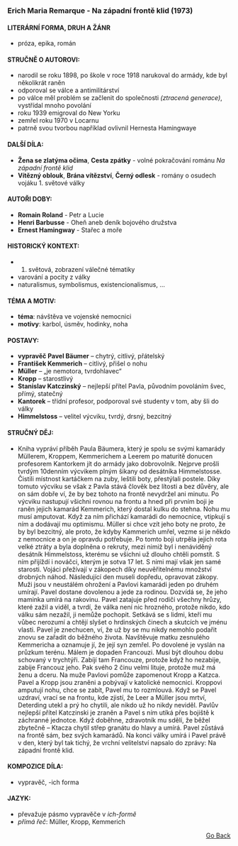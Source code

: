 ### Erich Maria Remarque - Na západní frontě klid (1973)

#### LITERÁRNÍ FORMA, DRUH A ŽÁNR
- próza, epika, román

#### STRUČNĚ O AUTOROVI:
- narodil se roku 1898, po škole v roce 1918 narukoval do armády, kde byl několikrát raněn
- odporoval se válce a antimilitárství
- po válce měl problém se začlenit do společnosti *(ztracená generace)*, vystřídal mnoho povolání
- roku 1939 emigroval do New Yorku
- zemřel roku 1970 v Locarnu
- patrně svou tvorbou například ovlivnil Hernesta Hamingwaye

#### DALŠÍ DÍLA:
- **Žena se zlatýma očima**, **Cesta zpátky** - volné pokračování románu *Na západní frontě klid*
- **Vítězný oblouk**, **Brána vítězství**, **Černý odlesk** - romány o osudech vojáku 1. světové války

#### AUTOŘI DOBY:
- **Romain Roland** - Petr a Lucie
- **Henri Barbusse** - Oheň aneb deník bojového družstva
- **Ernest Hamingway** - Stařec a moře

#### HISTORICKÝ KONTEXT:
- 1. světová, zobrazení válečné tématiky
- varování a pocity z války
- naturalismus, symbolismus, existencionalismus, ...

#### TÉMA A MOTIV:
- **téma**: návštěva ve vojenské nemocnici
- **motivy**: karbol, úsměv, hodinky, noha

#### POSTAVY:
- **vypravěč Pavel Bäumer** – chytrý, citlivý, přátelský
- **František Kemmerich** – citlivý, přišel o nohu
- **Müller** – „je nemotora, tvrdohlavec“
- **Kropp** – starostlivý
- **Stanislav Katczinský** – nejlepší přítel Pavla, původním povoláním švec, přímý, statečný
- **Kantorek** – třídní profesor, podporoval své studenty v tom, aby šli do války
- **Himmelstoss** – velitel výcviku, tvrdý, drsný, bezcitný

#### STRUČNÝ DĚJ:
- Kniha vypráví příběh Paula Bäumera, který je spolu se svými kamarády Müllerem, Kroppem,
Kemmerichem a Leerem po maturitě donucen profesorem Kantorkem jít do armády jako
dobrovolník.
Nejprve prošli tvrdým 10denním výcvikem plným šikany od desátníka Himmelstosse. Čistili
místnost kartáčkem na zuby, leštili boty, přestýlali postele. Díky tomuto výcviku se však z Pavla stává
člověk bez lítosti a bez důvěry, ale on sám dobře ví, že by bez tohoto na frontě nevydržel ani minutu.
Po výcviku nastupují všichni rovnou na frontu a hned při prvním boji je raněn jejich kamarád
Kemmerich, který dostal kulku do stehna. Nohu mu musí amputovat. Když za ním přichází kamarádi
do nemocnice, vtipkují s ním a dodávají mu optimismu. Müller si chce vzít jeho boty ne proto, že by
byl bezcitný, ale proto, že kdyby Kammerich umřel, vezme si je někdo z nemocnice a on je opravdu
potřebuje.
Po tomto boji utrpěla jejich rota velké ztráty a byla doplněna o rekruty, mezi nimiž byl
i nenáviděný desátník Himmelstoss, kterému se všichni už dlouho chtěli pomstít. S ním přijíždí
i nováčci, kterým je sotva 17 let. S nimi mají však jen samé starosti. Vojáci přežívají v zákopech díky
neuvěřitelnému množství drobných náhod. Následující den museli dopředu, opravovat zákopy. Muži
jsou v neustálém ohrožení a Pavlovi kamarádi jeden po druhém umírají.
Pavel dostane dovolenou a jede za rodinou. Dozvídá se, že jeho maminka umírá na rakovinu.
Pavel zatajuje před rodiči všechny hrůzy, které zažil a viděl, a tvrdí, že válka není nic hrozného,
protože nikdo, kdo válku sám nezažil, ji nemůže pochopit. Setkává se s lidmi, kteří mu vůbec
nerozumí a chtějí slyšet o hrdinských činech a skutcích ve jménu vlasti. Pavel je znechucen, ví, že už
by se mu nikdy nemohlo podařit znovu se zařadit do běžného života. Navštěvuje matku zesnulého
Kemmericha a oznamuje jí, že její syn zemřel.
Po dovolené je vyslán na průzkum terénu. Málem je dopaden Francouzi. Musí být dlouhou dobu
schovaný v trychtýři. Zabíjí tam Francouze, protože když ho nezabije, zabije Francouz jeho. Pak svého
2
činu velmi lituje, protože muž má ženu a dceru. Na muže Pavlovi pomůže zapomenout Kropp
a Katzca. Pavel a Kropp jsou zraněni a pobývají v katolické nemocnici. Kroppovi amputují nohu, chce
se zabít, Pavel mu to rozmlouvá. Když se Pavel uzdraví, vrací se na frontu, kde zjistí, že Leer a Müller
jsou mrtví, Deterding utekl a prý ho chytili, ale nikdo už ho nikdy neviděl. Pavlův nejlepší přítel
Katczinski je zraněn a Pavel s ním utíká přes bojiště k záchranné jednotce. Když doběhne, zdravotník
mu sdělí, že běžel zbytečně – Ktacza chytil střep granátu do hlavy a umírá. Pavel zůstává na frontě
sám, bez svých kamarádů. Na konci války umírá i Pavel právě v den, který byl tak tichý, že vrchní
velitelství napsalo do zprávy: Na západní frontě klid.

#### KOMPOZICE DÍLA:
- vypravěč, -ich forma

#### JAZYK:
- převažuje pásmo vypravěče v *ich-formě*
- *přímá řeč*: Müller, Kropp, Kemmerich

<p align="right">
  <a href="https://github.com/neostetic/maturita">Go Back</a>
</p>
